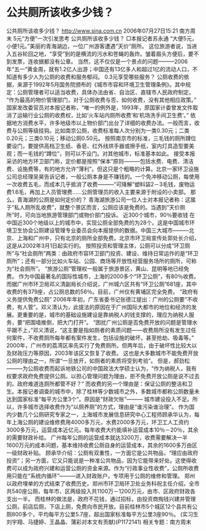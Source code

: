 # 公共厕所该收多少钱？

公共厕所该收多少钱？
http://www.sina.com.cn 2006年07月27日15:21 南方周末
5元“方便”一次引发思考
公共厕所该收多少钱？
□本报记者苏永通
“大便5元，小便1元。”美丽的青海湖边，一位广州游客遭遇“天价”厕所。
这位旅游者说，当进入五谷轮回之地，“享受”到的是横流的污水和苍蝇的轰炸。皱着眉头方便后，要不到发票，连收据都没有公章。
当然，这不仅仅是一个景点的问题———2006年“五一”黄金周，就有1.2亿人出游；中国还有13亿多人和超过1亿的流动人口，不知道有多少人为公厕的收费和服务郁闷。
0.3元享受哪些服务？
公厕收费的依据，来源于1992年5月国务院颁布的《城市市容和环境卫生管理条例》。其中规定：公厕管理者可以适当收费，具体办法由省、自治区、直辖市人民政府制定。
“作为最高的物价管理部门，对于公厕收费与否、如何收费，没有其他相应政策。”
国家发改委官员对本报记者称，“唯一的例外是，1993年，原国家计委曾发文件取消了运输行业公厕的收费权，比如‘火车站内厕所收费’和‘机场洗手间卫生费’。”
依据地方消费水平，许多地级市以上物价部门出台了详细的收费办法。一般而言，收费与公厕等级挂钩。比如南京公厕，收费标准每人次分别为一类0.30元；二类0.20元；三类0.10元；移动公厕0.50元。
按照南京市的标准，三毛钱的厕所蹲位要设门，要提供高档卫生纸、香皂、红外线烘手器或擦手纸，室内灯具造型要美观；而一毛钱的“蹲位”，则可以不设门。对其他城市，标准基本如此。
接受本报采访的地方环卫部门称，定价都是按照“保本”原则———包括水费、电费、清洁费、设施费等，有的地方允许“薄利”。但这只是个粗略的计算。北京一家环卫设施公司总经理吴昊告诉记者，一般公厕本身是不赚钱的。一个免冲移动公厕，每使用一次收费五毛，而成本几乎抵消了收费———“可降解”塑料袋2－3毛钱，废物运费1.6毛，再加上人员管理费……公厕管理员的收入主要来源于附设的小卖部。
那么，青海湖的公厕是如何定价的？
青海湖旅游公司一位人士对本报记者称：这属于“私人厕所乱收费”，就整个景区而言，公厕应该是免费的。当遇到“天价厕所”时，可向当地旅游管理部门或物价部门投诉。
近300个城市，90％要收钱
在中国近300个地级以上的城市中，实现公厕全部免费的为28个。这是中国城市环境卫生协会公厕建设管理专业委员会向本报提供的数据。中国三大城市———北京、上海和广州中，只有北京的厕所全部免费。北京市环卫局宣传处郭处长介绍，这是从2002年3月1日起实行的。
按照投资和管理主体，公厕可以分成“环卫厕所”与“社会厕所”两类：由政府市容环卫部门投资、建设、维持日常运作的是“环卫厕所”；还有一部分比如火车站、公园、商场等开放性经营服务场所的厕所，可称为“社会厕所”。
“旅游公厕”管理权一般属于旅游景区，黄山、昆明等地已经免费。
作为中国最著名的国际性城市，上海的2000多个“环卫公厕”，有80％收费。而据广州市环卫局邓义清副局长介绍说，广州城六区共有“环卫公厕”681座，其中收费的有379座，占公厕总数的56％。目前，广州仅有黄埔区完全免费。
“政府有义务提供免费公厕”
2006年年初，广东省委书记张德江提出：广州的公厕要“不收费，有人管”。邓义清认为，此提法的原因在于广州国际大都市的地位和经济的发展。更重要的是，城市的基础设施建设是靠纳税人的钱支撑的，理应为纳税人服务，要“把围墙推倒，把大门打开”。
“困扰广州公厕是否免费开放的问题是管理水平跟不上，”邓义清说，“这主要是指如厕者的素质问题——收费厕所没有发生过任何案件，不收费厕所每年都有案件发生，包括设施的破坏，甚至抢劫、吸毒等。”
2000年，广州市的荔湾区率先实行了免费厕所。但两年后，由于破坏性比较大以及财政压力等原因，2003年该区又恢复了收费。
这也是大多数城市不能免费开放公厕的理由之一，所谓“一旦放开，如厕者的素质将受到考验”。
但是，郝劲松———为公厕收费而起诉地铁公司的中国政法大学硕士认为，“作为纳税人，我有权要求政府免费提供公厕。以担心管理问题为理由，拒不免费开放公厕是说不过去的。政府难道连厕所都管不好？”
而收费的另一个理由是：保证公厕的整洁和卫生。本报记者调查的城市中，除了桂林等少数城市之外，多数城市都称公厕数量未达到国家标准“每平方公里3个”。原因是“财政欠账”———
城市建设投入不足。所以，许多城市选择收费作为“以厕养厕”的方式，理由是“谁污染谁治理”。
作为国内少数几个公厕研究专家之一，上海城市发展信息研究中心工程师顾承华认为，每年上海公厕的建设维修费用4000多万元，水费2000多万元，环卫工人工资约3000多万元，运营成本近亿元。每年收费大约能填补运营成本10％－20％，其余的需要财政补给。
广州每年公厕的运营成本就达3200万，收费需要解决一半1600万元的成本问题，基本维持收费公厕自身的运营成本，其余的1600多万由区一级财政补贴。
顾承华介绍：公厕有双重性，一方面它是公共物品，“理应由政府投资”；另一方面，它又只能说是一种准公共物品，因为它能带来好处。这使得收费可以成为政府兴建和运营公厕的资金来源。作为“行政事业性收费”，公厕所收费用只能在“系统内循环”———进入财政账户，专项用于公厕的维修和管理。
郑州以政府埋单的方式结束了收费历史。郑州市环卫局环卫处业务科祝主任介绍，全市共540座公厕，每年市、区两级投入共1100万－1200万元，由市、区政府财政各支出一半。
而桂林的做法是，政府不花钱，通过招标，由投资商掏钱兴建并管理公厕，前店后厕，下店上厕，免费向市民开放。目前桂林市5个城区12个县共有公厕800多个，平均每平方公里5.7座，超出国家标准每平方公里3座90％。
(实习生刘宇翔、马捷婷、王晶晶、蒲彩对本文有贡献)(P1172141)
相关专题：南方周末 

